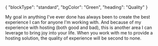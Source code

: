 {
    "blockType": "standard",
    "bgColor": "Green",
    "heading": "Quality"
}

My goal in anything I've ever done has always been to create the best experience I can for anyone I'm working with. And because of my experience with hosting (both good and bad), this is another area I can leverage to bring joy into your life. When you work with me to provide a hosting solution, the quality of experience will be second to none.
